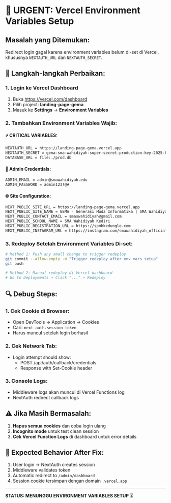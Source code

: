 # 🚨 URGENT: Vercel Environment Variables Setup

## Masalah yang Ditemukan:
Redirect login gagal karena environment variables belum di-set di Vercel, khususnya `NEXTAUTH_URL` dan `NEXTAUTH_SECRET`.

## 🔧 Langkah-langkah Perbaikan:

### 1. Login ke Vercel Dashboard
1. Buka https://vercel.com/dashboard
2. Pilih project: **landing-page-gema**
3. Masuk ke **Settings** → **Environment Variables**

### 2. Tambahkan Environment Variables Wajib:

#### ⚡ CRITICAL VARIABLES:
```bash
NEXTAUTH_URL = https://landing-page-gema.vercel.app
NEXTAUTH_SECRET = gema-sma-wahidiyah-super-secret-production-key-2025-kediri-$(openssl rand -base64 32)
DATABASE_URL = file:./prod.db
```

#### 📧 Admin Credentials:
```bash
ADMIN_EMAIL = admin@smawahidiyah.edu
ADMIN_PASSWORD = admin123!@#
```

#### 🌐 Site Configuration:
```bash
NEXT_PUBLIC_SITE_URL = https://landing-page-gema.vercel.app
NEXT_PUBLIC_SITE_NAME = GEMA - Generasi Muda Informatika | SMA Wahidiyah Kediri
NEXT_PUBLIC_CONTACT_EMAIL = smaswahidiyah@gmail.com
NEXT_PUBLIC_SCHOOL_NAME = SMA Wahidiyah Kediri
NEXT_PUBLIC_REGISTRATION_URL = https://spmbkedunglo.com
NEXT_PUBLIC_INSTAGRAM_URL = https://instagram.com/smawahidiyah_official
```

### 3. Redeploy Setelah Environment Variables Di-set:
```bash
# Method 1: Push any small change to trigger redeploy
git commit --allow-empty -m "Trigger redeploy after env vars setup"
git push

# Method 2: Manual redeploy di Vercel dashboard
# Go to Deployments → Click "..." → Redeploy
```

## 🔍 Debug Steps:

### 1. Cek Cookie di Browser:
- Open DevTools → Application → Cookies
- Cari: `next-auth.session-token`
- Harus muncul setelah login berhasil

### 2. Cek Network Tab:
- Login attempt should show:
  - POST /api/auth/callback/credentials
  - Response with Set-Cookie header

### 3. Console Logs:
- Middleware logs akan muncul di Vercel Functions log
- NextAuth redirect callback logs

## ⚠️ Jika Masih Bermasalah:

1. **Hapus semua cookies** dan coba login ulang
2. **Incognito mode** untuk test clean session
3. **Cek Vercel Function Logs** di dashboard untuk error details

## 📝 Expected Behavior After Fix:

1. User login → NextAuth creates session
2. Middleware validates token
3. Automatic redirect to `/admin/dashboard`
4. Session cookie tersimpan dengan domain `.vercel.app`

---

**STATUS: MENUNGGU ENVIRONMENT VARIABLES SETUP** ⏳